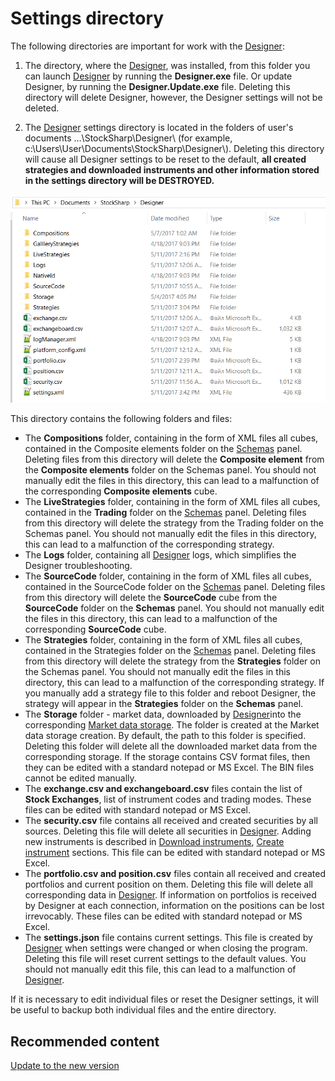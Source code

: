 # Settings directory

The following directories are important for work with the [Designer](../../designer.md):

1. The directory, where the [Designer](../../designer.md), was installed, from this folder you can launch [Designer](../../designer.md) by running the **Designer.exe** file. Or update Designer, by running the **Designer.Update.exe** file. Deleting this directory will delete Designer, however, the Designer settings will not be deleted.

2. The [Designer](../../designer.md) settings directory is located in the folders of user's documents …\\StockSharp\\Designer\\ (for example, c:\\Users\\User\\Documents\\StockSharp\\Designer\\). Deleting this directory will cause all Designer settings to be reset to the default, **all created strategies and downloaded instruments and other information stored in the settings directory will be DESTROYED.**

![Designer Directory and edit the data manually 00](../../../images/designer_directory_and_edit_data_manually_00.png)

This directory contains the following folders and files:

- The **Compositions** folder, containing in the form of XML files all cubes, contained in the Composite elements folder on the [Schemas](../user_interface/schemas.md) panel. Deleting files from this directory will delete the **Composite element** from the **Composite elements** folder on the Schemas panel. You should not manually edit the files in this directory, this can lead to a malfunction of the corresponding **Composite elements** cube.
- The **LiveStrategies** folder, containing in the form of XML files all cubes, contained in the **Trading** folder on the [Schemas](../user_interface/schemas.md) panel. Deleting files from this directory will delete the strategy from the Trading folder on the Schemas panel. You should not manually edit the files in this directory, this can lead to a malfunction of the corresponding strategy.
- The **Logs** folder, containing all [Designer](../../designer.md) logs, which simplifies the Designer troubleshooting.
- The **SourceCode** folder, containing in the form of XML files all cubes, contained in the SourceCode folder on the [Schemas](../user_interface/schemas.md) panel. Deleting files from this directory will delete the **SourceCode** cube from the **SourceCode** folder on the **Schemas** panel. You should not manually edit the files in this directory, this can lead to a malfunction of the corresponding **SourceCode** cube.
- The **Strategies** folder, containing in the form of XML files all cubes, contained in the Strategies folder on the [Schemas](../user_interface/schemas.md) panel. Deleting files from this directory will delete the strategy from the **Strategies** folder on the Schemas panel. You should not manually edit the files in this directory, this can lead to a malfunction of the corresponding strategy. If you manually add a strategy file to this folder and reboot Designer, the strategy will appear in the **Strategies** folder on the **Schemas** panel.
- The **Storage** folder \- market data, downloaded by [Designer](../../designer.md)into the corresponding [Market data storage](../market_data_storage.md). The folder is created at the Market data storage creation. By default, the path to this folder is specified. Deleting this folder will delete all the downloaded market data from the corresponding storage. If the storage contains CSV format files, then they can be edited with a standard notepad or MS Excel. The BIN files cannot be edited manually.
- The **exchange.csv and exchangeboard.csv** files contain the list of **Stock Exchanges**, list of instrument codes and trading modes. These files can be edited with standard notepad or MS Excel.
- The **security.csv** file contains all received and created securities by all sources. Deleting this file will delete all securities in [Designer](../../designer.md). Adding new instruments is described in [Download instruments](../market_data_storage/download_instruments.md), [Create instrument](../market_data_storage/create_instrument.md) sections. This file can be edited with standard notepad or MS Excel.
- The **portfolio.csv and position.csv** files contain all received and created portfolios and current position on them. Deleting this file will delete all corresponding data in [Designer](../../designer.md). If information on portfolios is received by Designer at each connection, information on the positions can be lost irrevocably. These files can be edited with standard notepad or MS Excel.
- The **settings.json** file contains current settings. This file is created by [Designer](../../designer.md) when settings were changed or when closing the program. Deleting this file will reset current settings to the default values. You should not manually edit this file, this can lead to a malfunction of [Designer](../../designer.md).

If it is necessary to edit individual files or reset the Designer settings, it will be useful to backup both individual files and the entire directory.

## Recommended content

[Update to the new version](../update_to_the_new_version.md)
